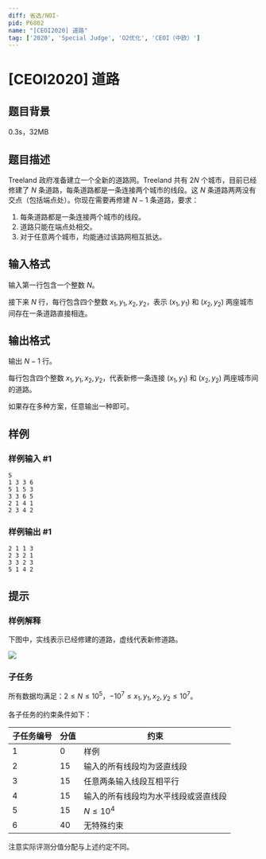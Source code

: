 ```yaml
---
diff: 省选/NOI-
pid: P6802
name: "[CEOI2020] 道路"
tag: ['2020', 'Special Judge', 'O2优化', 'CEOI（中欧）']
---
```

# [CEOI2020] 道路
## 题目背景

0.3s，32MB
## 题目描述

Treeland 政府准备建立一个全新的道路网。Treeland 共有 $2N$ 个城市，目前已经修建了 $N$ 条道路，每条道路都是一条连接两个城市的线段。这 $N$ 条道路两两没有交点（包括端点处）。你现在需要再修建 $N-1$ 条道路，要求：

1. 每条道路都是一条连接两个城市的线段。
2. 道路只能在端点处相交。
3. 对于任意两个城市，均能通过该路网相互抵达。
## 输入格式

输入第一行包含一个整数 $N$。

接下来 $N$ 行，每行包含四个整数 $x_1,y_1,x_2,y_2$，表示 $(x_1,y_1)$ 和 $(x_2,y_2)$ 两座城市间存在一条道路直接相连。
## 输出格式

输出 $N-1$ 行。

每行包含四个整数 $x_1,y_1,x_2,y_2$，代表新修一条连接 $(x_1,y_1)$ 和 $(x_2,y_2)$ 两座城市间的道路。

如果存在多种方案，任意输出一种即可。
## 样例

### 样例输入 #1
```
5
1 3 3 6
5 1 5 3
3 3 6 5
2 1 4 1
2 3 4 2
```
### 样例输出 #1
```
2 1 1 3
2 3 2 1
3 3 2 3
5 1 4 2
```
## 提示

### 样例解释

下图中，实线表示已经修建的道路，虚线代表新修道路。

![](https://cdn.luogu.com.cn/upload/image_hosting/qxnetdvo.png)

### 子任务

所有数据均满足：$2 \leq N \leq 10^5$，$-10^7 \leq x_1,y_1,x_2,y_2 \leq 10^7$。

各子任务的约束条件如下：

| 子任务编号 | 分值 | 约束                                 |
| ---------- | ---- | ------------------------------------ |
| $1$        | $0$  | 样例                                 |
| $2$        | $15$ | 输入的所有线段均为竖直线段           |
| $3$        | $15$ | 任意两条输入线段互相平行             |
| $4$        | $15$ | 输入的所有线段均为水平线段或竖直线段 |
| $5$        | $15$ | $N \leq 10^4$                        |
| $6$        | $40$ | 无特殊约束                           |

注意实际评测分值分配与上述约定不同。

